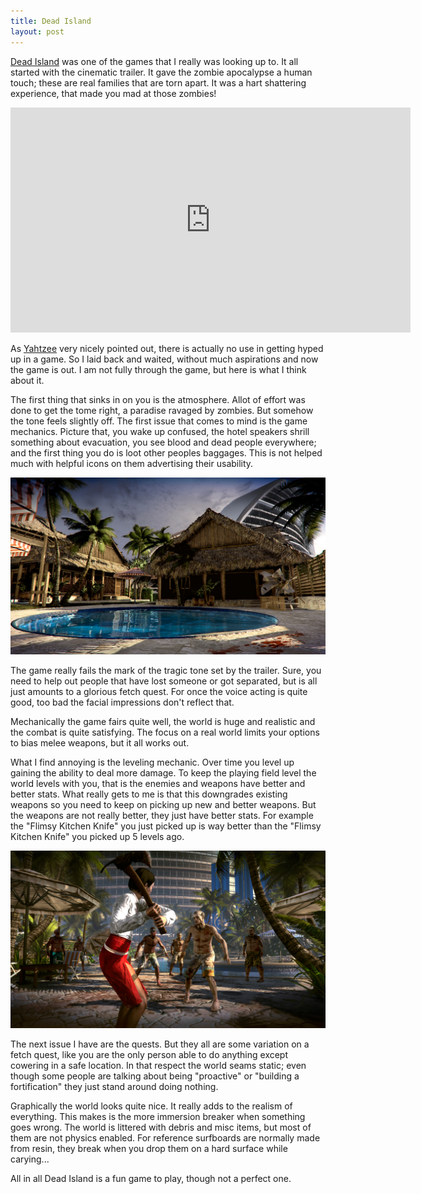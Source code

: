 ```yaml
---
title: Dead Island
layout: post
---
```


[Dead Island][di] was one of the games that I really was looking up to. It all started
with the cinematic trailer. It gave the zombie apocalypse a human touch; these
are real families that are torn apart. It was a hart shattering experience, that
made you mad at those zombies! 

<object width="640" height="360">
    <param name="movie" value="http://www.youtube.com/v/lZqrG1bdGtg?version=3&amp;hl=en_US"></param>
    <param name="allowFullScreen" value="true"></param>
    <param name="allowscriptaccess" value="always"></param>
    <embed src="http://www.youtube.com/v/lZqrG1bdGtg?version=3&amp;hl=en_US" type="application/x-shockwave-flash" width="640" height="360" allowscriptaccess="always" allowfullscreen="true"></embed>
</object>

As [Yahtzee][zp] very nicely pointed out, there is actually no use in getting hyped 
up in a game. So I laid back and waited, without much aspirations and now
the game is out. I am not fully through the game, but here is what I think about 
it.

<!--more-->

The first thing that sinks in on you is the atmosphere. Allot of effort was done
to get the tome right, a paradise ravaged by zombies. But somehow the tone feels
slightly off. The first issue that comes to mind is the game mechanics. Picture 
that, you wake up confused, the hotel speakers shrill something about 
evacuation, you see blood and dead people everywhere; and the first thing you 
do is loot other peoples baggages. This is not helped much with helpful icons 
on them advertising their usability.

<img src="/images/deadisland-all-all-screenshot-001.jpg" width="640" />

The game really fails the mark of the tragic tone set by the trailer. Sure, you
need to help out people that have lost someone or got separated, but is all just 
amounts to a glorious fetch quest. For once the voice acting is quite good, too
bad the facial impressions don't reflect that.

Mechanically the game fairs quite well, the world is huge and realistic and the 
combat is quite satisfying. The focus on a real world limits your options to 
bias melee weapons, but it all works out. 

What I find annoying is the leveling mechanic. Over time you level up gaining 
the ability to deal more damage. To keep the playing field level the world 
levels with you, that is the enemies and weapons have better and better stats. 
What really gets to me is that this downgrades existing weapons so you need to 
keep on picking up new and better weapons. But the weapons are not really 
better, they just have better stats. For example the "Flimsy Kitchen Knife" you 
just picked up is way better than the "Flimsy Kitchen Knife" you picked up 5 
levels ago.

<img src="/images/deadisland-all-all-screenshot-002.jpg" width="640" />

The next issue I have are the quests. But they all are some variation on a fetch
quest, like you are the only person able to do anything except cowering in a
safe location. In that respect the world seams static; even though some people
are talking about being "proactive" or "building a fortification" they just stand
around doing nothing. 

Graphically the world looks quite nice. It really adds to the realism of 
everything. This makes is the more immersion breaker when something goes wrong. 
The world is littered with debris and misc items, but most of them are not physics
enabled. For reference surfboards are normally made from resin, they break when
you drop them on a hard surface while carying...

All in all Dead Island is a fun game to play, though not a perfect one. 

[di]: http://deadisland.deepsilver.com
[zp]: http://www.escapistmagazine.com/videos/view/zero-punctuation
